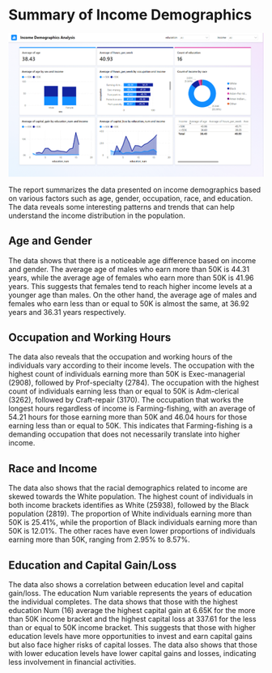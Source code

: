 # Summary of Income Demographics
![Power BI Report Summary](https://github.com/PascalBurume/Economic-Horizons-Unveiling-Income-Patterns-through-Machine-Learning/raw/main/Power%20BI%20summary/Power%20BI%20report%20.png)



The report summarizes the data presented on income demographics based on various factors such as age, gender, occupation, race, and education. The data reveals some interesting patterns and trends that can help understand the income distribution in the population.

## Age and Gender

The data shows that there is a noticeable age difference based on income and gender. The average age of males who earn more than 50K is 44.31 years, while the average age of females who earn more than 50K is 41.96 years. This suggests that females tend to reach higher income levels at a younger age than males. On the other hand, the average age of males and females who earn less than or equal to 50K is almost the same, at 36.92 years and 36.31 years respectively.

## Occupation and Working Hours

The data also reveals that the occupation and working hours of the individuals vary according to their income levels. The occupation with the highest count of individuals earning more than 50K is Exec-managerial (2908), followed by Prof-specialty (2784). The occupation with the highest count of individuals earning less than or equal to 50K is Adm-clerical (3262), followed by Craft-repair (3170). The occupation that works the longest hours regardless of income is Farming-fishing, with an average of 54.21 hours for those earning more than 50K and 46.04 hours for those earning less than or equal to 50K. This indicates that Farming-fishing is a demanding occupation that does not necessarily translate into higher income.

## Race and Income

The data also shows that the racial demographics related to income are skewed towards the White population. The highest count of individuals in both income brackets identifies as White (25938), followed by the Black population (2819). The proportion of White individuals earning more than 50K is 25.41%, while the proportion of Black individuals earning more than 50K is 12.01%. The other races have even lower proportions of individuals earning more than 50K, ranging from 2.95% to 8.57%.

## Education and Capital Gain/Loss

The data also shows a correlation between education level and capital gain/loss. The education Num variable represents the years of education the individual completes. The data shows that those with the highest education Num (16) average the highest capital gain at 6.65K for the more than 50K income bracket and the highest capital loss at 337.61 for the less than or equal to 50K income bracket. This suggests that those with higher education levels have more opportunities to invest and earn capital gains but also face higher risks of capital losses. The data also shows that those with lower education levels have lower capital gains and losses, indicating less involvement in financial activities.
